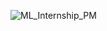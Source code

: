 ![ML_Internship_PM](https://github.com/user-attachments/assets/76d53b9a-3fb6-4e55-81fd-a8dcb5492352)
